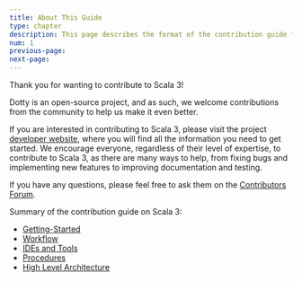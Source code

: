 ```yaml
---
title: About This Guide
type: chapter
description: This page describes the format of the contribution guide for the Scala 3 compiler.
num: 1
previous-page:
next-page:
---
```

Thank you for wanting to contribute to Scala 3!

Dotty is an open-source project, and as such, we welcome contributions from the community to help us make it even better.

If you are interested in contributing to Scala 3, please visit the project [developer website](https://dotty.epfl.ch/docs/contributing/index.html), where you will find all the information you need to get started. We encourage everyone, regardless of their level of expertise, to contribute to Scala 3, as there are many ways to help, from fixing bugs and implementing new features to improving documentation and testing.

If you have any questions, please feel free to ask them on the [Contributors Forum](https://contributors.scala-lang.org/c/scala-3/scala-3-contributors/9).

Summary of the contribution guide on Scala 3:

- [Getting-Started](https://dotty.epfl.ch/docs/contributing/getting-started.html)
- [Workflow](https://dotty.epfl.ch/docs/contributing/workflow/index.html)
- [IDEs and Tools](https://dotty.epfl.ch/docs/contributing/tools/index.html)
- [Procedures](https://dotty.epfl.ch/docs/contributing/procedures/index.html)
- [High Level Architecture](https://dotty.epfl.ch/docs/contributing/architecture/index.html)